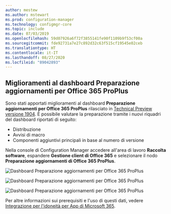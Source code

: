 ```yaml
---
author: mestew
ms.author: mstewart
ms.prod: configuration-manager
ms.technology: configmgr-core
ms.topic: include
ms.date: 07/03/2019
ms.openlocfilehash: 59d07926a6f72f3855141fe90f1109b9f53cf00a
ms.sourcegitcommit: fde92731a7e27c892d32c63f515cf19545e02ceb
ms.translationtype: HT
ms.contentlocale: it-IT
ms.lasthandoff: 08/27/2020
ms.locfileid: "89042893"
---
```

## <a name="improvements-to-office-365-proplus-upgrade-readiness-dashboard"></a>Miglioramenti al dashboard Preparazione aggiornamenti per Office 365 ProPlus
<!--4021125-->


Sono stati apportati miglioramenti al dashboard **Preparazione aggiornamenti per Office 365 ProPlus** rilasciato in [Technical Preview versione 1904](../../technical-preview-1904.md#bkmk_o365). È possibile valutare la preparazione tramite i nuovi riquadri del dashboard riportati di seguito:

- Distribuzione
- Avvisi di macro
- Componenti aggiuntivi principali in base al numero di versione

Nella console di Configuration Manager accedere all'area di lavoro **Raccolta software**, espandere **Gestione client di Office 365** e selezionare il nodo **Preparazione aggiornamenti di Office 365 ProPlus**.

![Dashboard Preparazione aggiornamenti per Office 365 ProPlus](../../media/4021125-office-365-upgrade-readiness-dashboard.png)

![Dashboard Preparazione aggiornamenti per Office 365 ProPlus](../../media/4021125-office-365-to-add-ins.png)

![Dashboard Preparazione aggiornamenti per Office 365 ProPlus](../../media/4021125-office-365-macro-advisories.png)

Per altre informazioni sui prerequisiti e l'uso di questi dati, vedere [Integrazione per l'idoneità per App di Microsoft 365](https://docs.microsoft.com/sccm/sum/deploy-use/office-365-dashboard#bkmk_o365_readiness).

